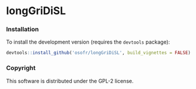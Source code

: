 longGriDiSL
==========
<!-- 
[![CRAN_Status_Badge](http://www.r-pkg.org/badges/version/longGriDiSL)](http://cran.r-project.org/package=longGriDiSL)
[![](http://cranlogs.r-pkg.org/badges/longGriDiSL)](http://cran.rstudio.com/web/packages/longGriDiSL/index.html)
[![Travis-CI Build Status](https://travis-ci.org/osofr/longGriDiSL.svg?branch=master)](https://travis-ci.org/osofr/longGriDiSL)
[![Coverage Status](https://coveralls.io/repos/osofr/longGriDiSL/badge.svg?branch=master&service=github)](https://coveralls.io/github/osofr/longGriDiSL?branch=master)
 -->


### Installation

<!-- To install the CRAN release version of `longGriDiSL`: 

```R
install.packages('longGriDiSL')
```
 -->

To install the development version (requires the `devtools` package):

```R
devtools::install_github('osofr/longGriDiSL', build_vignettes = FALSE)
```


### Copyright
This software is distributed under the GPL-2 license.
